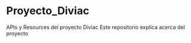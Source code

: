 # Proyecto_Diviac
APIs y Resources del proyecto Diviac
Este repositorio explica acerca del proyecto

